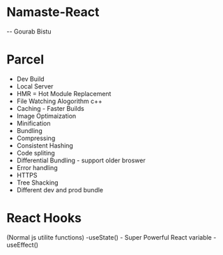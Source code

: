 ﻿# Namaste-React
-- Gourab Bistu

# Parcel
- Dev Build
- Local Server
- HMR = Hot Module Replacement
- File Watching Alogorithm c++
- Caching - Faster Builds 
- Image Optimaization
- Minification 
- Bundling
- Compressing
- Consistent Hashing
- Code spliting 
- Differential Bundling - support older broswer
- Error handling
- HTTPS
- Tree Shacking
- Different dev and prod bundle




# React Hooks
(Normal js utilite functions)
-useState() - Super Powerful React variable
-useEffect()
